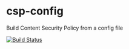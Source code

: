 # csp-config
Build Content Security Policy from a config file

[![Build Status](https://travis-ci.org/spaze/csp-config.svg?branch=master)](https://travis-ci.org/spaze/csp-config)
